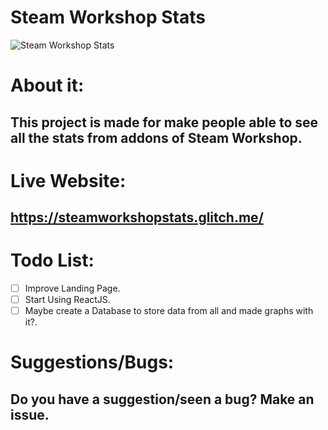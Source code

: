# **Steam Workshop Stats**
![Steam Workshop Stats](https://thejaviertc.github.io/portfolio-javiertc/static/media/steamstats.c83daab1.png)

# **About it:**
## **This project is made for make people able to see all the stats from addons of Steam Workshop.**

# **Live Website:**
## **https://steamworkshopstats.glitch.me/**

# **Todo List:**
- [ ] Improve Landing Page.
- [ ] Start Using ReactJS.
- [ ] Maybe create a Database to store data from all and made graphs with it?.

# **Suggestions/Bugs:**
## **Do you have a suggestion/seen a bug? Make an issue.**
